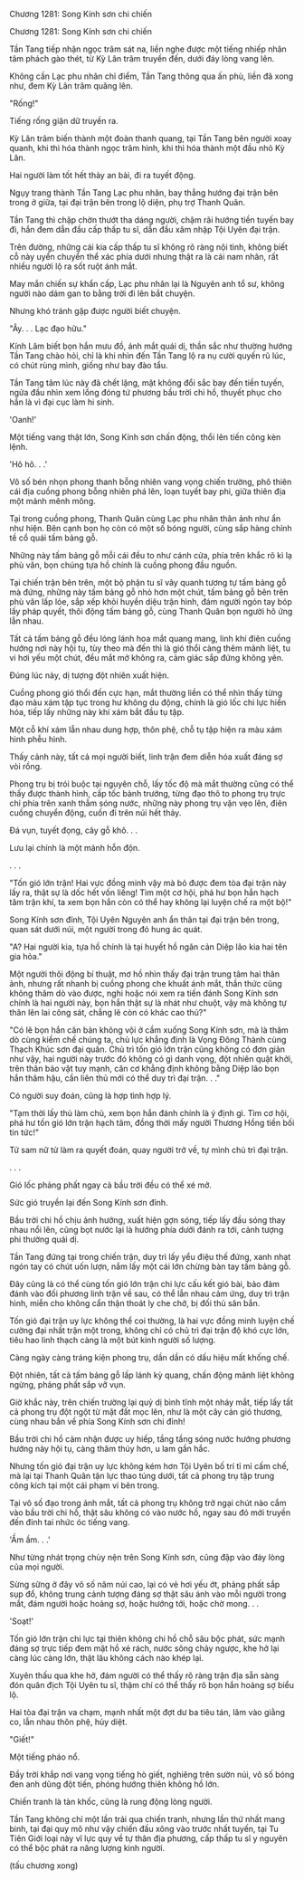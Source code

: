




Chương 1281: Song Kính sơn chi chiến


Chương 1281: Song Kính sơn chi chiến

Tần Tang tiếp nhận ngọc trâm sát na, liền nghe được một tiếng nhiếp nhân tâm phách gào thét, từ Kỳ Lân trâm truyền đến, dưới đáy lòng vang lên.

Không cần Lạc phu nhân chỉ điểm, Tần Tang thông qua ấn phù, liền đã xong như, đem Kỳ Lân trâm quăng lên.

"Rống!"

Tiếng rống giận dữ truyền ra.

Kỳ Lân trâm biến thành một đoàn thanh quang, tại Tần Tang bên người xoay quanh, khi thì hóa thành ngọc trâm hình, khi thì hóa thành một đầu nhỏ Kỳ Lân.

Hai người làm tốt hết thảy an bài, đi ra tuyết động.

Ngụy trang thành Tần Tang Lạc phu nhân, bay thẳng hướng đại trận bên trong ở giữa, tại đại trận bên trong lộ diện, phụ trợ Thanh Quân.

Tần Tang thì chập chờn thướt tha dáng người, chậm rãi hướng tiền tuyến bay đi, hắn đem dẫn đầu cấp thấp tu sĩ, dẫn đầu xâm nhập Tội Uyên đại trận.

Trên đường, những cái kia cấp thấp tu sĩ không rõ ràng nội tình, không biết cỗ này uyển chuyển thể xác phía dưới nhưng thật ra là cái nam nhân, rất nhiều người lộ ra sốt ruột ánh mắt.

May mắn chiến sự khẩn cấp, Lạc phu nhân lại là Nguyên anh tổ sư, không người nào dám gan to bằng trời đi lên bắt chuyện.

Nhưng khó tránh gặp được người biết chuyện.

"Ây. . . Lạc đạo hữu."

Kính Lâm biết bọn hắn mưu đồ, ánh mắt quái dị, thần sắc như thường hướng Tần Tang chào hỏi, chỉ là khi nhìn đến Tần Tang lộ ra nụ cười quyến rũ lúc, có chút rùng mình, giống như bay đào tẩu.

Tần Tang tâm lúc này đã chết lặng, mặt không đổi sắc bay đến tiền tuyến, ngửa đầu nhìn xem lồng đóng tứ phương bầu trời chi hồ, thuyết phục cho hắn là vì đại cục làm hi sinh.

'Oanh!'

Một tiếng vang thật lớn, Song Kính sơn chấn động, thổi lên tiến công kèn lệnh.

'Hô hô. . .'

Vô số bén nhọn phong thanh bỗng nhiên vang vọng chiến trường, phô thiên cái địa cuồng phong bỗng nhiên phá lên, loạn tuyết bay phi, giữa thiên địa một mảnh mênh mông.

Tại trong cuồng phong, Thanh Quân cùng Lạc phu nhân thân ảnh như ẩn như hiện. Bên cạnh bọn họ còn có một số bóng người, cùng sắp hàng chỉnh tề cổ quái tấm bảng gỗ.

Những này tấm bảng gỗ mỗi cái đều to như cánh cửa, phía trên khắc rõ kì lạ phù văn, bọn chúng tựa hồ chính là cuồng phong đầu nguồn.

Tại chiến trận bên trên, một bộ phận tu sĩ vây quanh tương tự tấm bảng gỗ mà đứng, những này tấm bảng gỗ nhỏ hơn một chút, tấm bảng gỗ bên trên phù văn lấp lóe, sắp xếp khỏi huyền diệu trận hình, đám người ngón tay bóp lấy pháp quyết, thôi động tấm bảng gỗ, cùng Thanh Quân bọn người hô ứng lẫn nhau.

Tất cả tấm bảng gỗ đều lóng lánh hoa mắt quang mang, linh khí điên cuồng hướng nơi này hội tụ, tùy theo mà đến thì là gió thổi càng thêm mãnh liệt, tu vi hơi yếu một chút, đều mắt mở không ra, cảm giác sắp đứng không yên.

Đúng lúc này, dị tượng đột nhiên xuất hiện.

Cuồng phong gió thổi đến cực hạn, mắt thường liền có thể nhìn thấy từng đạo màu xám tập tục trong hư không du động, chính là gió lốc chi lực hiển hóa, tiếp lấy những này khí xám bắt đầu tụ tập.

Một cỗ khí xám lẫn nhau dung hợp, thôn phệ, chỗ tụ tập hiện ra màu xám hình phễu hình.

Thấy cảnh này, tất cả mọi người biết, linh trận đem diễn hóa xuất đáng sợ vòi rồng.

Phong trụ bị trói buộc tại nguyên chỗ, lấy tốc độ mà mắt thường cũng có thể thấy được thành hình, cấp tốc bành trướng, từng đạo thô to phong trụ trực chỉ phía trên xanh thẳm sóng nước, những này phong trụ vặn vẹo lên, điên cuồng chuyển động, cuốn đi trên núi hết thảy.

Đá vụn, tuyết đọng, cây gỗ khô. . .

Lưu lại chính là một mảnh hỗn độn.

. . .

"Tốn gió lớn trận! Hai vực đồng minh vậy mà bỏ được đem tòa đại trận này lấy ra, thật sự là dốc hết vốn liếng! Tìm một cơ hội, phá hư bọn hắn hạch tâm trận khí, ta xem bọn hắn còn có thể hay không lại luyện chế ra một bộ!"

Song Kính sơn đỉnh, Tội Uyên Nguyên anh ẩn thân tại đại trận bên trong, quan sát dưới núi, một người trong đó hung ác quát.

"A? Hai người kia, tựa hồ chính là tại huyết hồ ngăn cản Diệp lão kia hai tên gia hỏa."

Một người thôi động bí thuật, mơ hồ nhìn thấy đại trận trung tâm hai thân ảnh, nhưng rất nhanh bị cuồng phong che khuất ánh mắt, thần thức cũng không thăm dò vào được, nghi hoặc nói xem ra tiến đánh Song Kính sơn chính là hai người này, bọn hắn thật sự là nhát như chuột, vậy mà không tự thân lên lai công sát, chẳng lẽ còn có khác cao thủ?"

"Có lẽ bọn hắn căn bản không vội ở cầm xuống Song Kính sơn, mà là thăm dò cùng kiềm chế chúng ta, chủ lực khẳng định là Vọng Đông Thành cùng Thạch Khúc sơn đại quân. Chủ trì tốn gió lớn trận cũng không có đơn giản như vậy, hai người này trước đó không có gì danh vọng, đột nhiên quật khởi, trên thân bảo vật tuy mạnh, căn cơ khẳng định không bằng Diệp lão bọn hắn thâm hậu, cần liên thủ mới có thể duy trì đại trận. . ."

Có người suy đoán, cũng là hợp tình hợp lý.

"Tạm thời lấy thủ làm chủ, xem bọn hắn đánh chính là ý định gì. Tìm cơ hội, phá hư tốn gió lớn trận hạch tâm, đồng thời mấy người Thương Hồng tiền bối tin tức!"

Tử sam nữ tử làm ra quyết đoán, quay người trở về, tự mình chủ trì đại trận.

. . .

Gió lốc phảng phất ngay cả bầu trời đều có thể xé mở.

Sức gió truyền lại đến Song Kính sơn đỉnh.

Bầu trời chi hồ chịu ảnh hưởng, xuất hiện gợn sóng, tiếp lấy đầu sóng thay nhau nổi lên, cũng bọt nước lại là hướng phía dưới đánh ra tới, cảnh tượng phi thường quái dị.

Tần Tang đứng tại trong chiến trận, duy trì lấy yểu điệu thế đứng, xanh nhạt ngón tay có chút uốn lượn, nắm lấy một cái lớn chừng bàn tay tấm bảng gỗ.

Đây cũng là có thể cùng tốn gió lớn trận chi lực cấu kết gió bài, bảo đảm đánh vào đối phương linh trận về sau, có thể lẫn nhau cảm ứng, duy trì trận hình, miễn cho không cẩn thận thoát ly che chở, bị đối thủ săn bắn.

Tốn gió đại trận uy lực không thể coi thường, là hai vực đồng minh luyện chế cường đại nhất trận một trong, không chỉ có chủ trì đại trận độ khó cực lớn, tiêu hao linh thạch càng là một bút kinh người số lượng.

Càng ngày càng tráng kiện phong trụ, dần dần có dấu hiệu mất khống chế.

Đột nhiên, tất cả tấm bảng gỗ lấp lánh kỳ quang, chấn động mãnh liệt không ngừng, phảng phất sắp vỡ vụn.

Giờ khắc này, trên chiến trường lại quỷ dị bình tĩnh một nháy mắt, tiếp lấy tất cả phong trụ đột ngột từ mặt đất mọc lên, như là một cây cán gió thương, cùng nhau bắn về phía Song Kính sơn chi đỉnh!

Bầu trời chi hồ cảm nhận được uy hiếp, tầng tầng sóng nước hướng phương hướng này hội tụ, càng thâm thúy hơn, u lam gần hắc.

Nhưng tốn gió đại trận uy lực không kém hơn Tội Uyên bố trí tỉ mỉ cấm chế, mà lại tại Thanh Quân tận lực thao túng dưới, tất cả phong trụ tập trung công kích tại một cái phạm vi bên trong.

Tại vô số đạo trong ánh mắt, tất cả phong trụ không trở ngại chút nào cắm vào bầu trời chi hồ, thật sâu không có vào nước hồ, ngay sau đó mới truyền đến đinh tai nhức óc tiếng vang.

'Ầm ầm. . .'

Như từng nhát trọng chùy nện trên Song Kính sơn, cũng đập vào đáy lòng của mọi người.

Sừng sững ở đây vô số năm núi cao, lại có vẻ hơi yếu ớt, phảng phất sắp sụp đổ, không trung cảnh tượng đáng sợ thật sâu ánh vào mỗi người trong mắt, đám người hoặc hoảng sợ, hoặc hướng tới, hoặc chờ mong. . .

'Soạt!'

Tốn gió lớn trận chi lực tại thiên không chi hồ chỗ sâu bộc phát, sức mạnh đáng sợ trực tiếp đem mặt hồ xé rách, nước sông chảy ngược, khe hở lại càng lúc càng lớn, thật lâu không cách nào khép lại.

Xuyên thấu qua khe hở, đám người có thể thấy rõ ràng trận địa sẵn sàng đón quân địch Tội Uyên tu sĩ, thậm chí có thể thấy rõ bọn hắn hoảng sợ biểu lộ.

Hai tòa đại trận va chạm, mạnh nhất một đợt dư ba tiêu tán, lâm vào giằng co, lẫn nhau thôn phệ, hủy diệt.

"Giết!"

Một tiếng pháo nổ.

Đầy trời khắp nơi vang vọng tiếng hò giết, nghiêng trên sườn núi, vô số bóng đen anh dũng đột tiến, phóng hướng thiên không hồ lớn.

Chiến tranh là tàn khốc, cũng là rung động lòng người.

Tần Tang không chỉ một lần trải qua chiến tranh, nhưng lần thứ nhất mang binh, tại đại quy mô như vậy chiến đấu xông vào trước nhất tuyến, tại Tu Tiên Giới loại này vĩ lực quy về tự thân địa phương, cấp thấp tu sĩ y nguyên có thể bộc phát ra năng lượng kinh người.

(tấu chương xong)




